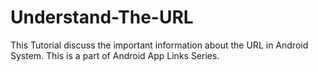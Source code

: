 # Understand-The-URL
This Tutorial discuss the important information about the URL in Android System. This is a part of Android App Links Series.
